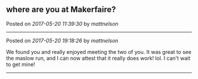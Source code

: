 ## where are you at Makerfaire?
Posted on *2017-05-20 11:39:30* by *mattnelson*



---

Posted on *2017-05-20 19:18:26* by *mattnelson*

We found you and really enjoyed meeting the two of you.  It was great to see the maslow run, and I can now attest that it really does work! lol.  I can't wait to get mine!

---

